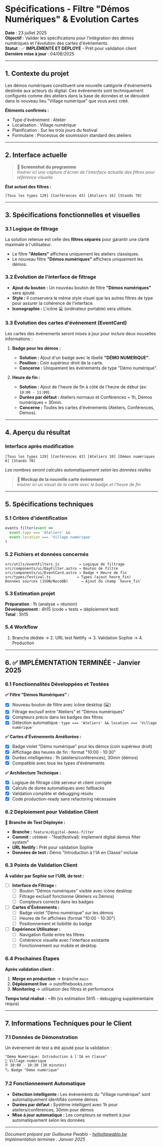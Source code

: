 # Spécifications - Filtre "Démos Numériques" & Evolution Cartes

**Date** : 23 juillet 2025  
**Objectif** : Valider les spécifications pour l'intégration des démos numériques et l'évolution des cartes d'événements.  
**Statut** : ✅ **IMPLÉMENTÉ ET DÉPLOYÉ** - Prêt pour validation client  
**Dernière mise à jour** : 04/08/2025

---

## 1. Contexte du projet

Les démos numériques constituent une nouvelle catégorie d'événements destinée aux acteurs du digital. Ces événements sont techniquement configurés comme des ateliers dans la base de données et se déroulent dans le nouveau lieu "Village numérique" que vous avez créé.

**Éléments confirmés :**
- Type d'événement : Atelier
- Localisation : Village numérique
- Planification : Sur les trois jours du festival
- Formulaire : Processus de soumission standard des ateliers

---

## 2. Interface actuelle

> **📸 Screenshot du programme**  
> *Insérer ici une capture d'écran de l'interface actuelle des filtres pour référence visuelle*

**État actuel des filtres :**
```
[Tous les types 129] [Conférences 43] [Ateliers 16] [Stands 70]
```

---

## 3. Spécifications fonctionnelles et visuelles

### 3.1 Logique de filtrage

La solution retenue est celle des **filtres séparés** pour garantir une clarté maximale à l'utilisateur.

- Le filtre **"Ateliers"** affichera uniquement les ateliers classiques.
- Le nouveau filtre **"Démos numériques"** affichera uniquement les démos.

### 3.2 Évolution de l'interface de filtrage

- **Ajout du bouton :** Un nouveau bouton de filtre **"Démos numériques"** sera ajouté.
- **Style :** Il conservera le même style visuel que les autres filtres de type pour assurer la cohérence de l'interface.
- **Iconographie :** L'icône 💻 (ordinateur portable) sera utilisée.

### 3.3 Évolution des cartes d'événement (EventCard)

Les cartes des événements seront mises à jour pour inclure deux nouvelles informations :

1.  **Badge pour les démos :**
    - **Solution :** Ajout d'un badge avec le libellé **"DÉMO NUMERIQUE"**.
    - **Position :** Coin supérieur droit de la carte.
    - **Concerne :** Uniquement les événements de type "Démo numérique".

2.  **Heure de fin :**
    - **Solution :** Ajout de l'heure de fin à côté de l'heure de début (ex: `10:00 - 11:00`).
    - **Durées par défaut :** Ateliers normaux et Conférences = 1h, Démos numériques = 30min.
    - **Concerne :** Toutes les cartes d'événements (Ateliers, Conférences, Démos).

---

## 4. Aperçu du résultat

### Interface après modification
```
[Tous les types 129] [Conférences 43] [Ateliers 10] [Démos numériques 6] [Stands 70]
```
*Les nombres seront calculés automatiquement selon les données réelles*

> **📸 Mockup de la nouvelle carte événement**  
> *Insérer ici un visuel de la carte avec le badge et l'heure de fin*

---

## 5. Spécifications techniques

### 5.1 Critère d'identification
```javascript
events.filter(event => 
  event.type === 'Ateliers' && 
  event.location === 'Village numérique'
)
```

### 5.2 Fichiers et données concernés
```
src/utils/eventFilters.js         → Logique de filtrage
src/components/ui/DayFilter.astro → Bouton de filtre
src/components/ui/EventCard.astro → Badge + Heure de fin
src/types/festival.ts            → Types (ajout heure_fin)
Données sources (JSON/NocoDB)      → Ajout du champ `heure_fin`
```

### 5.3 Estimation projet

**Préparation** : 1h (analyse + réunion)  
**Développement** : 4h15 (code + tests + déploiement test)  
**Total** : 5h15

### 5.4 Workflow
1. Branche dédiée → 2. URL test Netlify → 3. Validation Sophie → 4. Production

---

## 6. ✅ IMPLÉMENTATION TERMINÉE - Janvier 2025

### 6.1 Fonctionnalités Développées et Testées

**✅ Filtre "Démos Numériques" :**
- [x] Nouveau bouton de filtre avec icône desktop (💻)
- [x] Filtrage exclusif entre "Ateliers" et "Démos numériques"
- [x] Compteurs précis dans les badges des filtres
- [x] Détection automatique : `type === 'Ateliers' && location === 'Village numérique'`

**✅ Cartes d'Événements Améliorées :**
- [x] Badge violet "Démo numérique" pour les démos (coin supérieur droit)
- [x] Affichage des heures de fin : format "10:00 - 10:30"
- [x] Durées intelligentes : 1h (ateliers/conférences), 30min (démos)
- [x] Compatible avec tous les types d'événements

**✅ Architecture Technique :**
- [x] Logique de filtrage côté serveur et client corrigée
- [x] Calculs de durée automatiques avec fallbacks
- [x] Validation complète et debugging résolu
- [x] Code production-ready sans refactoring nécessaire

### 6.2 Déploiement pour Validation Client

**🚀 Branche de Test Déployée :**
- **Branche :** `feature/digital-demos-filter`
- **Commit :** `c699040` - "feat(festival): implement digital demos filter system"
- **URL Netlify :** Prêt pour validation Sophie
- **Données de test :** Démo "Introduction à l'IA en Classe" incluse

### 6.3 Points de Validation Client

**À valider par Sophie sur l'URL de test :**

- [ ] **Interface de Filtrage :**
  - [ ] Bouton "Démos numériques" visible avec icône desktop
  - [ ] Filtrage exclusif fonctionne (Ateliers vs Démos)
  - [ ] Compteurs corrects dans les badges
  
- [ ] **Cartes d'Événements :**
  - [ ] Badge violet "Démo numérique" sur les démos
  - [ ] Heures de fin affichées (format "10:00 - 10:30")
  - [ ] Positionnement et lisibilité du badge
  
- [ ] **Expérience Utilisateur :**
  - [ ] Navigation fluide entre les filtres
  - [ ] Cohérence visuelle avec l'interface existante
  - [ ] Fonctionnement sur mobile et desktop

### 6.4 Prochaines Étapes

**Après validation client :**
1. **Merge en production** → branche `main`
2. **Déploiement live** → outofthebooks.com
3. **Monitoring** → utilisation des filtres et performance

**Temps total réalisé :** ~9h (vs estimation 5h15 - debugging supplémentaire requis)

---

## 7. Informations Techniques pour le Client

### 7.1 Données de Démonstration
Un événement de test a été ajouté pour la validation :
```
"Démo Numérique: Introduction à l'IA en Classe"
📍 Village numérique
⏰ 10:00 - 10:30 (30 minutes)
🏷️ Badge "Démo numérique"
```

### 7.2 Fonctionnement Automatique
- **Détection intelligente :** Les événements du "Village numérique" sont automatiquement identifiés comme démos
- **Durées par défaut :** Système intelligent avec 1h pour ateliers/conférences, 30min pour démos
- **Mise à jour automatique :** Les compteurs se mettent à jour automatiquement selon les données

---

*Document préparé par Guillaume Pwablo - hello@pwablo.be*  
*Implémentation terminée : Janvier 2025*